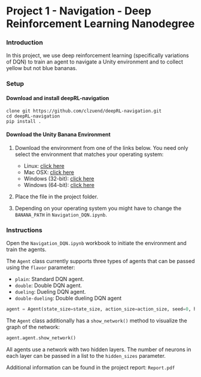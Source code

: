# Project 1 - Navigation - Deep Reinforcement Learning Nanodegree

### Introduction

In this project, we use deep reinforcement learning (specifically variations of DQN) to train an agent to navigate a Unity environment and to collect yellow but not blue bananas.

### Setup

#### Download and install deepRL-navigation
```
clone git https://github.com/clzuend/deepRL-navigation.git
cd deepRL-navigation
pip install .
```

#### Download the Unity Banana Environment
1. Download the environment from one of the links below.  You need only select the environment that matches your operating system:
    - Linux: [click here](https://s3-us-west-1.amazonaws.com/udacity-drlnd/P1/Banana/Banana_Linux.zip)
    - Mac OSX: [click here](https://s3-us-west-1.amazonaws.com/udacity-drlnd/P1/Banana/Banana.app.zip)
    - Windows (32-bit): [click here](https://s3-us-west-1.amazonaws.com/udacity-drlnd/P1/Banana/Banana_Windows_x86.zip)
    - Windows (64-bit): [click here](https://s3-us-west-1.amazonaws.com/udacity-drlnd/P1/Banana/Banana_Windows_x86_64.zip)
    
2. Place the file in the project folder. 

3. Depending on your operating system you might have to change the ``BANANA_PATH`` in  `Navigation_DQN.ipynb`. 

### Instructions

Open the `Navigation_DQN.ipynb` workbook to initiate the environment and train the agents.

The ``Agent`` class currently supports three types of agents that can be passed using the ``flavor`` parameter:
- ``plain``: Standard DQN agent.
- ``double``: Double DQN agent.
- ``dueling``: Dueling DQN agent.
- ``double-dueling``: Double dueling DQN agent

```python
agent = Agent(state_size=state_size, action_size=action_size, seed=0, hidden_sizes = [64, 64], flavor='plain')
```

The ``Agent`` class additionally has a ``show_network()`` method to visualize the graph of the network:
```python
agent.agent.show_network()
```

All agents use a network with two hidden layers. The number of neurons in each layer can be passed in a list to the ``hidden_sizes`` parameter. 

Additional information can be found in the project report: `Report.pdf`

